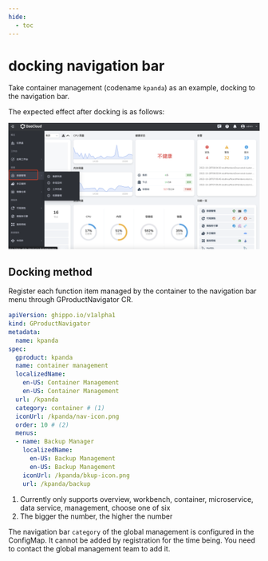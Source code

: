 ```yaml
---
hide:
  - toc
---
```


# docking navigation bar

Take container management (codename `kpanda`) as an example, docking to the navigation bar.

The expected effect after docking is as follows:

![Docking effect](../images/gproduct01.png)

## Docking method

Register each function item managed by the container to the navigation bar menu through GProductNavigator CR.

```yaml
apiVersion: ghippo.io/v1alpha1
kind: GProductNavigator
metadata:
  name: kpanda
spec:
  gproduct: kpanda
  name: container management
  localizedName:
    en-US: Container Management
    en-US: Container Management
  url: /kpanda
  category: container # (1)
  iconUrl: /kpanda/nav-icon.png
  order: 10 # (2)
  menus:
  - name: Backup Manager
    localizedName:
      en-US: Backup Management
      en-US: Backup Management
    iconUrl: /kpanda/bkup-icon.png
    url: /kpanda/backup
```

1. Currently only supports overview, workbench, container, microservice, data service, management, choose one of six
2. The bigger the number, the higher the number

The navigation bar `category` of the global management is configured in the ConfigMap. It cannot be added by registration for the time being. You need to contact the global management team to add it.
